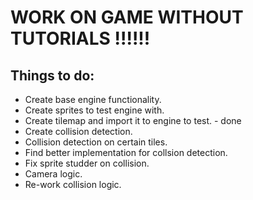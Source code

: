 # WORK ON GAME WITHOUT TUTORIALS !!!!!!

## Things to do:
* Create base engine functionality.
* Create sprites to test engine with.
* Create tilemap and import it to engine to test. - done
* Create collision detection.
* Collision detection on certain tiles.
* Find better implementation for collsion detection.
* Fix sprite studder on collision.
* Camera logic.
* Re-work collision logic.